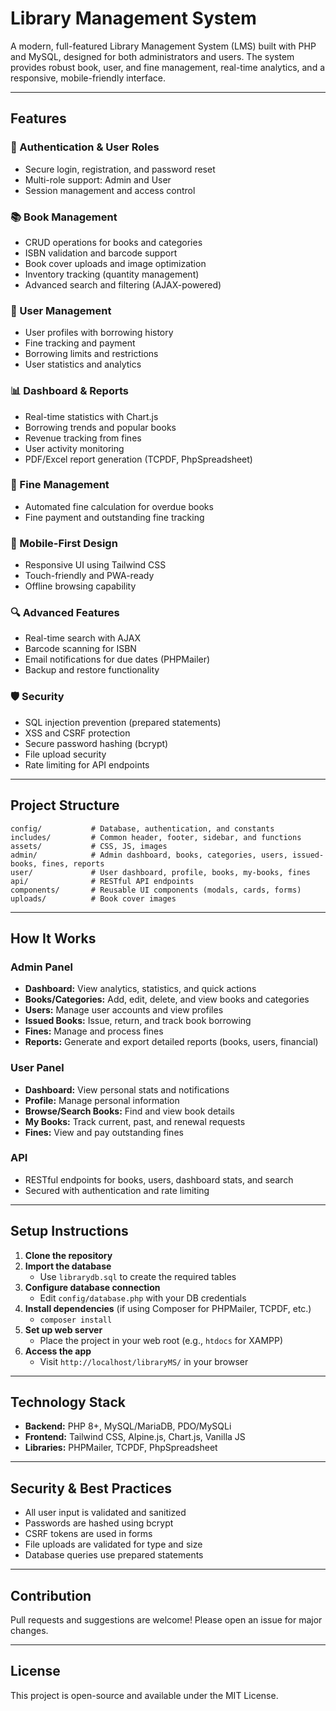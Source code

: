 # Library Management System

A modern, full-featured Library Management System (LMS) built with PHP and MySQL, designed for both administrators and users. The system provides robust book, user, and fine management, real-time analytics, and a responsive, mobile-friendly interface.

---

## Features

### 🔐 Authentication & User Roles
- Secure login, registration, and password reset
- Multi-role support: Admin and User
- Session management and access control

### 📚 Book Management
- CRUD operations for books and categories
- ISBN validation and barcode support
- Book cover uploads and image optimization
- Inventory tracking (quantity management)
- Advanced search and filtering (AJAX-powered)

### 👥 User Management
- User profiles with borrowing history
- Fine tracking and payment
- Borrowing limits and restrictions
- User statistics and analytics

### 📊 Dashboard & Reports
- Real-time statistics with Chart.js
- Borrowing trends and popular books
- Revenue tracking from fines
- User activity monitoring
- PDF/Excel report generation (TCPDF, PhpSpreadsheet)

### 💸 Fine Management
- Automated fine calculation for overdue books
- Fine payment and outstanding fine tracking

### 📱 Mobile-First Design
- Responsive UI using Tailwind CSS
- Touch-friendly and PWA-ready
- Offline browsing capability

### 🔍 Advanced Features
- Real-time search with AJAX
- Barcode scanning for ISBN
- Email notifications for due dates (PHPMailer)
- Backup and restore functionality

### 🛡️ Security
- SQL injection prevention (prepared statements)
- XSS and CSRF protection
- Secure password hashing (bcrypt)
- File upload security
- Rate limiting for API endpoints

---

## Project Structure

```
config/           # Database, authentication, and constants
includes/         # Common header, footer, sidebar, and functions
assets/           # CSS, JS, images
admin/            # Admin dashboard, books, categories, users, issued-books, fines, reports
user/             # User dashboard, profile, books, my-books, fines
api/              # RESTful API endpoints
components/       # Reusable UI components (modals, cards, forms)
uploads/          # Book cover images
```

---

## How It Works

### Admin Panel
- **Dashboard:** View analytics, statistics, and quick actions
- **Books/Categories:** Add, edit, delete, and view books and categories
- **Users:** Manage user accounts and view profiles
- **Issued Books:** Issue, return, and track book borrowing
- **Fines:** Manage and process fines
- **Reports:** Generate and export detailed reports (books, users, financial)

### User Panel
- **Dashboard:** View personal stats and notifications
- **Profile:** Manage personal information
- **Browse/Search Books:** Find and view book details
- **My Books:** Track current, past, and renewal requests
- **Fines:** View and pay outstanding fines

### API
- RESTful endpoints for books, users, dashboard stats, and search
- Secured with authentication and rate limiting

---

## Setup Instructions

1. **Clone the repository**
2. **Import the database**
   - Use `librarydb.sql` to create the required tables
3. **Configure database connection**
   - Edit `config/database.php` with your DB credentials
4. **Install dependencies** (if using Composer for PHPMailer, TCPDF, etc.)
   - `composer install`
5. **Set up web server**
   - Place the project in your web root (e.g., `htdocs` for XAMPP)
6. **Access the app**
   - Visit `http://localhost/libraryMS/` in your browser

---

## Technology Stack
- **Backend:** PHP 8+, MySQL/MariaDB, PDO/MySQLi
- **Frontend:** Tailwind CSS, Alpine.js, Chart.js, Vanilla JS
- **Libraries:** PHPMailer, TCPDF, PhpSpreadsheet

---

## Security & Best Practices
- All user input is validated and sanitized
- Passwords are hashed using bcrypt
- CSRF tokens are used in forms
- File uploads are validated for type and size
- Database queries use prepared statements

---

## Contribution
Pull requests and suggestions are welcome! Please open an issue for major changes.

---

## License
This project is open-source and available under the MIT License.
